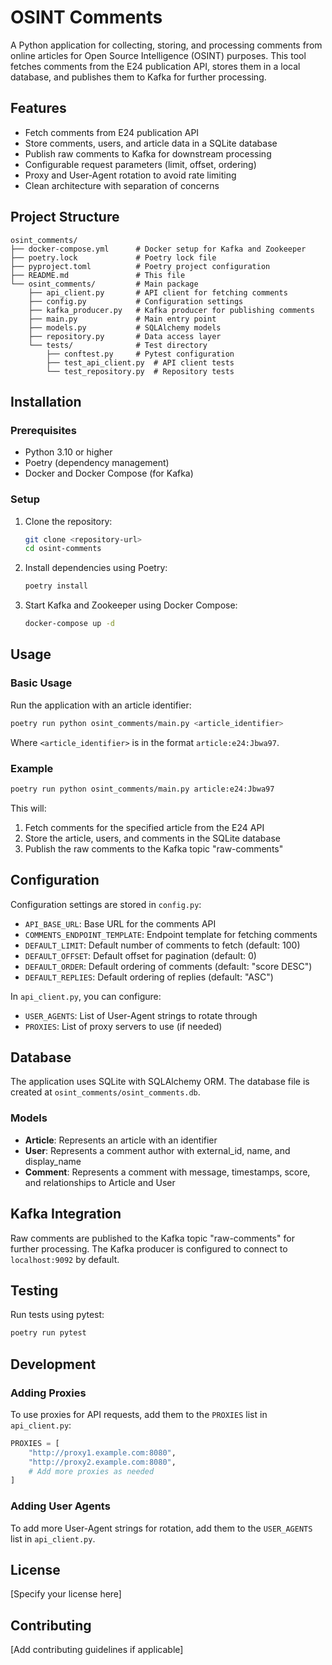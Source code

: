 # OSINT Comments

A Python application for collecting, storing, and processing comments from online articles for Open Source Intelligence (OSINT) purposes. This tool fetches comments from the E24 publication API, stores them in a local database, and publishes them to Kafka for further processing.

## Features

- Fetch comments from E24 publication API
- Store comments, users, and article data in a SQLite database
- Publish raw comments to Kafka for downstream processing
- Configurable request parameters (limit, offset, ordering)
- Proxy and User-Agent rotation to avoid rate limiting
- Clean architecture with separation of concerns

## Project Structure

```
osint_comments/
├── docker-compose.yml      # Docker setup for Kafka and Zookeeper
├── poetry.lock             # Poetry lock file
├── pyproject.toml          # Poetry project configuration
├── README.md               # This file
└── osint_comments/         # Main package
    ├── api_client.py       # API client for fetching comments
    ├── config.py           # Configuration settings
    ├── kafka_producer.py   # Kafka producer for publishing comments
    ├── main.py             # Main entry point
    ├── models.py           # SQLAlchemy models
    ├── repository.py       # Data access layer
    └── tests/              # Test directory
        ├── conftest.py     # Pytest configuration
        ├── test_api_client.py  # API client tests
        └── test_repository.py  # Repository tests
```

## Installation

### Prerequisites

- Python 3.10 or higher
- Poetry (dependency management)
- Docker and Docker Compose (for Kafka)

### Setup

1. Clone the repository:
   ```bash
   git clone <repository-url>
   cd osint-comments
   ```

2. Install dependencies using Poetry:
   ```bash
   poetry install
   ```

3. Start Kafka and Zookeeper using Docker Compose:
   ```bash
   docker-compose up -d
   ```

## Usage

### Basic Usage

Run the application with an article identifier:

```bash
poetry run python osint_comments/main.py <article_identifier>
```

Where `<article_identifier>` is in the format `article:e24:Jbwa97`.

### Example

```bash
poetry run python osint_comments/main.py article:e24:Jbwa97
```

This will:
1. Fetch comments for the specified article from the E24 API
2. Store the article, users, and comments in the SQLite database
3. Publish the raw comments to the Kafka topic "raw-comments"

## Configuration

Configuration settings are stored in `config.py`:

- `API_BASE_URL`: Base URL for the comments API
- `COMMENTS_ENDPOINT_TEMPLATE`: Endpoint template for fetching comments
- `DEFAULT_LIMIT`: Default number of comments to fetch (default: 100)
- `DEFAULT_OFFSET`: Default offset for pagination (default: 0)
- `DEFAULT_ORDER`: Default ordering of comments (default: "score DESC")
- `DEFAULT_REPLIES`: Default ordering of replies (default: "ASC")

In `api_client.py`, you can configure:

- `USER_AGENTS`: List of User-Agent strings to rotate through
- `PROXIES`: List of proxy servers to use (if needed)

## Database

The application uses SQLite with SQLAlchemy ORM. The database file is created at `osint_comments/osint_comments.db`.

### Models

- **Article**: Represents an article with an identifier
- **User**: Represents a comment author with external_id, name, and display_name
- **Comment**: Represents a comment with message, timestamps, score, and relationships to Article and User

## Kafka Integration

Raw comments are published to the Kafka topic "raw-comments" for further processing. The Kafka producer is configured to connect to `localhost:9092` by default.

## Testing

Run tests using pytest:

```bash
poetry run pytest
```

## Development

### Adding Proxies

To use proxies for API requests, add them to the `PROXIES` list in `api_client.py`:

```python
PROXIES = [
    "http://proxy1.example.com:8080",
    "http://proxy2.example.com:8080",
    # Add more proxies as needed
]
```

### Adding User Agents

To add more User-Agent strings for rotation, add them to the `USER_AGENTS` list in `api_client.py`.

## License

[Specify your license here]

## Contributing

[Add contributing guidelines if applicable]

